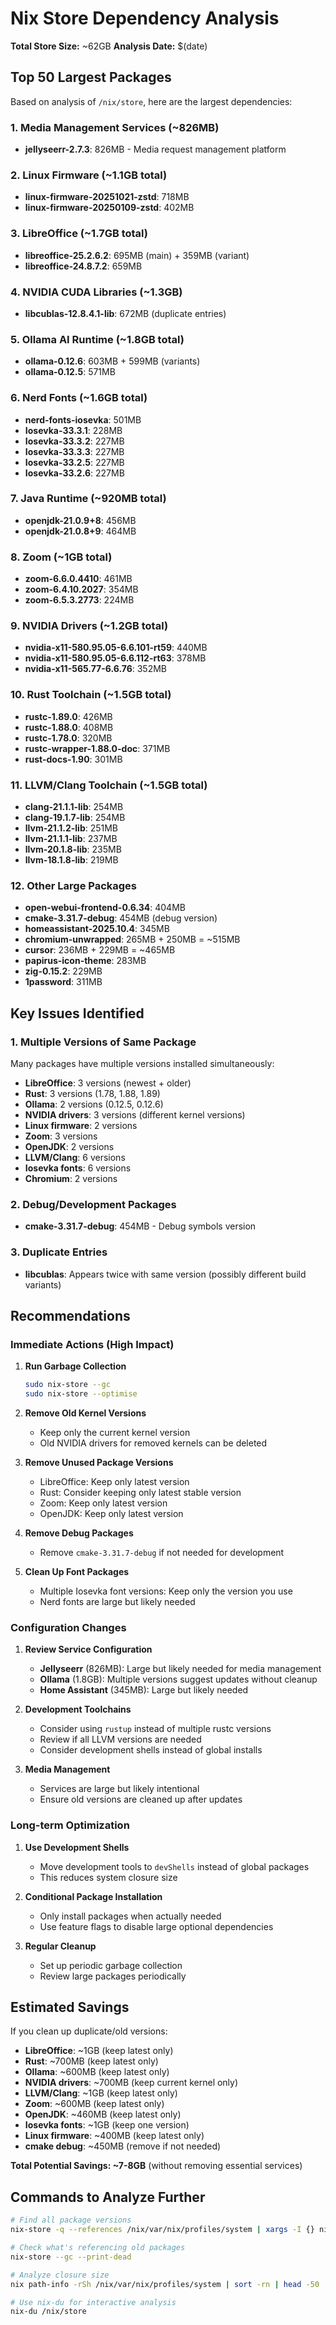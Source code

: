 # Nix Store Dependency Analysis

**Total Store Size:** ~62GB
**Analysis Date:** $(date)

## Top 50 Largest Packages

Based on analysis of `/nix/store`, here are the largest dependencies:

### 1. Media Management Services (~826MB)

- **jellyseerr-2.7.3**: 826MB - Media request management platform

### 2. Linux Firmware (~1.1GB total)

- **linux-firmware-20251021-zstd**: 718MB
- **linux-firmware-20250109-zstd**: 402MB

### 3. LibreOffice (~1.7GB total)

- **libreoffice-25.2.6.2**: 695MB (main) + 359MB (variant)
- **libreoffice-24.8.7.2**: 659MB

### 4. NVIDIA CUDA Libraries (~1.3GB)

- **libcublas-12.8.4.1-lib**: 672MB (duplicate entries)

### 5. Ollama AI Runtime (~1.8GB total)

- **ollama-0.12.6**: 603MB + 599MB (variants)
- **ollama-0.12.5**: 571MB

### 6. Nerd Fonts (~1.6GB total)

- **nerd-fonts-iosevka**: 501MB
- **Iosevka-33.3.1**: 228MB
- **Iosevka-33.3.2**: 227MB
- **Iosevka-33.3.3**: 227MB
- **Iosevka-33.2.5**: 227MB
- **Iosevka-33.2.6**: 227MB

### 7. Java Runtime (~920MB total)

- **openjdk-21.0.9+8**: 456MB
- **openjdk-21.0.8+9**: 464MB

### 8. Zoom (~1GB total)

- **zoom-6.6.0.4410**: 461MB
- **zoom-6.4.10.2027**: 354MB
- **zoom-6.5.3.2773**: 224MB

### 9. NVIDIA Drivers (~1.2GB total)

- **nvidia-x11-580.95.05-6.6.101-rt59**: 440MB
- **nvidia-x11-580.95.05-6.6.112-rt63**: 378MB
- **nvidia-x11-565.77-6.6.76**: 352MB

### 10. Rust Toolchain (~1.5GB total)

- **rustc-1.89.0**: 426MB
- **rustc-1.88.0**: 408MB
- **rustc-1.78.0**: 320MB
- **rustc-wrapper-1.88.0-doc**: 371MB
- **rust-docs-1.90**: 301MB

### 11. LLVM/Clang Toolchain (~1.5GB total)

- **clang-21.1.1-lib**: 254MB
- **clang-19.1.7-lib**: 254MB
- **llvm-21.1.2-lib**: 251MB
- **llvm-21.1.1-lib**: 237MB
- **llvm-20.1.8-lib**: 235MB
- **llvm-18.1.8-lib**: 219MB

### 12. Other Large Packages

- **open-webui-frontend-0.6.34**: 404MB
- **cmake-3.31.7-debug**: 454MB (debug version)
- **homeassistant-2025.10.4**: 345MB
- **chromium-unwrapped**: 265MB + 250MB = ~515MB
- **cursor**: 236MB + 229MB = ~465MB
- **papirus-icon-theme**: 283MB
- **zig-0.15.2**: 229MB
- **1password**: 311MB

## Key Issues Identified

### 1. Multiple Versions of Same Package

Many packages have multiple versions installed simultaneously:

- **LibreOffice**: 3 versions (newest + older)
- **Rust**: 3 versions (1.78, 1.88, 1.89)
- **Ollama**: 2 versions (0.12.5, 0.12.6)
- **NVIDIA drivers**: 3 versions (different kernel versions)
- **Linux firmware**: 2 versions
- **Zoom**: 3 versions
- **OpenJDK**: 2 versions
- **LLVM/Clang**: 6 versions
- **Iosevka fonts**: 6 versions
- **Chromium**: 2 versions

### 2. Debug/Development Packages

- **cmake-3.31.7-debug**: 454MB - Debug symbols version

### 3. Duplicate Entries

- **libcublas**: Appears twice with same version (possibly different build variants)

## Recommendations

### Immediate Actions (High Impact)

1. **Run Garbage Collection**

   ```bash
   sudo nix-store --gc
   sudo nix-store --optimise
   ```

2. **Remove Old Kernel Versions**
   - Keep only the current kernel version
   - Old NVIDIA drivers for removed kernels can be deleted

3. **Remove Unused Package Versions**
   - LibreOffice: Keep only latest version
   - Rust: Consider keeping only latest stable version
   - Zoom: Keep only latest version
   - OpenJDK: Keep only latest version

4. **Remove Debug Packages**
   - Remove `cmake-3.31.7-debug` if not needed for development

5. **Clean Up Font Packages**
   - Multiple Iosevka font versions: Keep only the version you use
   - Nerd fonts are large but likely needed

### Configuration Changes

1. **Review Service Configuration**
   - **Jellyseerr** (826MB): Large but likely needed for media management
   - **Ollama** (1.8GB): Multiple versions suggest updates without cleanup
   - **Home Assistant** (345MB): Large but likely needed

2. **Development Toolchains**
   - Consider using `rustup` instead of multiple rustc versions
   - Review if all LLVM versions are needed
   - Consider development shells instead of global installs

3. **Media Management**
   - Services are large but likely intentional
   - Ensure old versions are cleaned up after updates

### Long-term Optimization

1. **Use Development Shells**
   - Move development tools to `devShells` instead of global packages
   - This reduces system closure size

2. **Conditional Package Installation**
   - Only install packages when actually needed
   - Use feature flags to disable large optional dependencies

3. **Regular Cleanup**
   - Set up periodic garbage collection
   - Review large packages periodically

## Estimated Savings

If you clean up duplicate/old versions:

- **LibreOffice**: ~1GB (keep latest only)
- **Rust**: ~700MB (keep latest only)
- **Ollama**: ~600MB (keep latest only)
- **NVIDIA drivers**: ~700MB (keep current kernel only)
- **LLVM/Clang**: ~1GB (keep latest only)
- **Zoom**: ~600MB (keep latest only)
- **OpenJDK**: ~460MB (keep latest only)
- **Iosevka fonts**: ~1GB (keep one version)
- **Linux firmware**: ~400MB (keep latest only)
- **cmake debug**: ~450MB (remove if not needed)

**Total Potential Savings: ~7-8GB** (without removing essential services)

## Commands to Analyze Further

```bash
# Find all package versions
nix-store -q --references /nix/var/nix/profiles/system | xargs -I {} nix-store -q --size {}

# Check what's referencing old packages
nix-store --gc --print-dead

# Analyze closure size
nix path-info -rSh /nix/var/nix/profiles/system | sort -rn | head -50

# Use nix-du for interactive analysis
nix-du /nix/store
```

